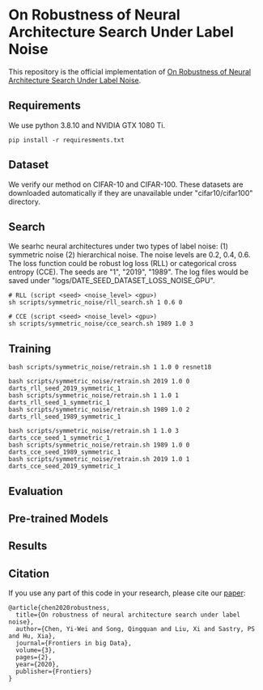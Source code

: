 # On Robustness of Neural Architecture Search Under Label Noise
This repository is the official implementation of [On Robustness of Neural Architecture Search Under Label Noise](https://doi.org/10.3389/fdata.2020.00002).



## Requirements
We use python 3.8.10 and NVIDIA GTX 1080 Ti.
```setup
pip install -r requiresments.txt
```


## Dataset
We verify our method on CIFAR-10 and CIFAR-100.
These datasets are downloaded automatically if they are unavailable under "cifar10/cifar100" directory. 


## Search
We searhc neural architectures under two types of label noise: (1) symmetric noise (2) hierarchical noise.
The noise levels are 0.2, 0.4, 0.6.
The loss function could be robust log loss (RLL) or categorical cross entropy (CCE).
The seeds are "1", "2019", "1989".
The log files would be saved under "logs/DATE_SEED_DATASET_LOSS_NOISE_GPU".

```search
# RLL (script <seed> <noise_level> <gpu>) 
sh scripts/symmetric_noise/rll_search.sh 1 0.6 0

# CCE (script <seed> <noise_level> <gpu>)
sh scripts/symmetric_noise/cce_search.sh 1989 1.0 3
```


## Training
```train
bash scripts/symmetric_noise/retrain.sh 1 1.0 0 resnet18

bash scripts/symmetric_noise/retrain.sh 2019 1.0 0 darts_rll_seed_2019_symmetric_1
bash scripts/symmetric_noise/retrain.sh 1 1.0 1 darts_rll_seed_1_symmetric_1
bash scripts/symmetric_noise/retrain.sh 1989 1.0 2 darts_rll_seed_1989_symmetric_1

bash scripts/symmetric_noise/retrain.sh 1 1.0 3 darts_cce_seed_1_symmetric_1
bash scripts/symmetric_noise/retrain.sh 1989 1.0 0 darts_cce_seed_1989_symmetric_1
bash scripts/symmetric_noise/retrain.sh 2019 1.0 1 darts_cce_seed_2019_symmetric_1
```

## Evaluation

## Pre-trained Models

## Results


## Citation
If you use any part of this code in your research, please cite our [paper](https://doi.org/10.3389/fdata.2020.00002):
```
@article{chen2020robustness,
  title={On robustness of neural architecture search under label noise},
  author={Chen, Yi-Wei and Song, Qingquan and Liu, Xi and Sastry, PS and Hu, Xia},
  journal={Frontiers in big Data},
  volume={3},
  pages={2},
  year={2020},
  publisher={Frontiers}
}
```
